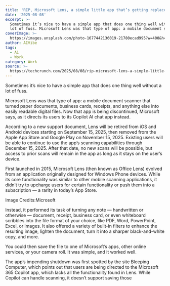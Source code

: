 ```yaml
---
title: 'RIP, Microsoft Lens, a simple little app that’s getting replaced by AI'
date: '2025-08-08'
excerpt: >-
  Sometimes it’s nice to have a simple app that does one thing well without a
  lot of fuss. Microsoft Lens was that type of app: a mobile document scanne...
coverImage: >-
  https://images.unsplash.com/photo-1677442136019-21780ecad995?w=400&h=200&fit=crop&auto=format
author: AIVibe
tags:
  - Ai
  - Work
category: Work
source: >-
  https://techcrunch.com/2025/08/08/rip-microsoft-lens-a-simple-little-app-thats-getting-replaced-by-ai/
---
```

Sometimes it’s nice to have a simple app that does one thing well without a lot of fuss.

Microsoft Lens was that type of app: a mobile document scanner that turned paper documents, business cards, receipts, and anything else into easily readable digital files. Now that app is being discontinued, Microsoft says, as it directs its users to its Copilot AI chat app instead.


	
	




	
	



According to a new support document, Lens will be retired from iOS and Android devices starting on September 15, 2025, then removed from the Apple App Store and Google Play on November 15, 2025. Existing users will be able to continue to use the app’s scanning capabilities through December 15, 2025. After that date, no new scans will be possible, but access to prior scans will remain in the app as long as it stays on the user’s device.

First launched in 2015, Microsoft Lens (then known as Office Lens) evolved from an application originally designed for Windows Phone devices. While its core functionality was similar to other mobile scanning applications, it didn’t try to upcharge users for certain functionality or push them into a subscription — a rarity in today’s App Store.

Image Credits:Microsoft

Instead, it performed its task of turning any note — handwritten or otherwise — document, receipt, business card, or even whiteboard scribbles into the file format of your choice, like PDF, Word, PowerPoint, Excel, or images. It also offered a variety of built-in filters to enhance the resulting image, lighten the document, turn it into a sharper black-and-white copy, and more. 

You could then save the file to one of Microsoft’s apps, other online services, or your camera roll. It was simple, and it worked well. 

The app’s impending shutdown was first spotted by the site Bleeping Computer, which points out that users are being directed to the Microsoft 365 Copilot app, which lacks all the functionality found in Lens. While Copilot can handle scanning, it doesn’t support saving those 
